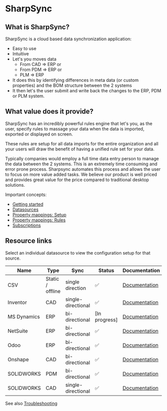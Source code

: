 # SharpSync
 
## What is SharpSync?

SharpSync is a cloud based data synchronization application:
* Easy to use
* Intuitive
* Let's you moves data
  * From CAD => ERP or
  * From PDM => ERP or
  * PLM => ERP
* It does this by identifying differences in meta data (or custom properties) and the BOM structure between the 2 systems
* It then let's the user submit and write back the changes to the ERP, PDM or PLM system.


##  What value does it provide?

SharpSync has an incredibly powerful rules engine that let's you, as the user, specify rules to massage your data when the data is imported, exported or displayed on screen.

These rules are setup for all data imports for the entire organization and all your users will draw the benefit of having a unified rule set for your data.

Typically companies would employ a full time data entry person to manage the data between the 2 systems. This is an extremely time consuming and error prone process. Sharpsync automates this process and allows the user to focus on more value added tasks. We believe our product is well priced and provides great value for the price compared to traditional desktop solutions.
  
Important concepts:

* [Getting started](getting_started.md)
* [Datasources](datasources/readme.md)
* [Property mappings: Setup](propertymapping/readme.md)
* [Property mappings: Rules](propertymapping/markdown/rules.md)
* [Subscriptions](subscriptions.md)

## Resource links
Select an individual datasource to view the configuration setup for that source.

 
|Name|Type|Sync|Status|Documentation|
|---|---|---|----|----|
|CSV|Static / offline|single direction|:white_check_mark:|[Documentation](datasources/csv/markdown/csv-setup.md)|
|Inventor|CAD|single-directional|:white_check_mark:|[Documentation](datasources/inventor/markdown/readme.md)|
|MS Dynamics|ERP|bi-directional|[In progress]|[Documentation](datasources/ms-dynamics/readme.md)|
|NetSuite|ERP|bi-directional|:white_check_mark:|[Documentation](datasources/netsuite/readme.md)|
|Odoo|ERP|bi-directional|:white_check_mark:|[Documentation](datasources/odoo/readme.md)|
|Onshape|CAD|bi-directional|:white_check_mark:|[Documentation](datasources/onshape/markdown/onshape-setup.md)|
|SOLIDWORKS|PDM|bi-directional|:white_check_mark:|[Documentation](datasources/swpdm/markdown/swxpdm-setup.md)|
|SOLIDWORKS|CAD|single-directional|:white_check_mark:|[Documentation](datasources/swx/readme.md)|

   
See also [Troubleshooting](troubleshooting_datasources.md)
